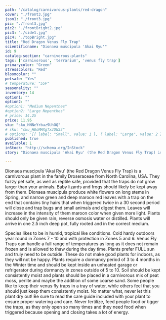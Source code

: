 ```yaml
---
path: "/catalog/carnivorous-plants/red-dragon"
cover: "./front3.jpg"
json1: "./front3.jpg"
pic: "./front3.jpg"
pic2: "./frontBright2.jpg"
pic3: "./side1.jpg"
pic4: "./topBright.jpg"
title: "Red Dragon Venus Fly Trap"
scientificname: "Dionaea muscipula 'Akai Ryu'"
id: 9 
catalog-section: "carnivorous-plants"
tags: ['carnivorous', 'terrarium', 'venus fly trap']
primarycolor: "Green"
stresscolors: "Red"
bloomcolor: ""
petsafe: "Yes"
# temperature: "55F"
seasonality: ""
inventory: 14
option1: ""
option2: ""
#option1: "Medium Nepenthes"
#option2: "Large Nepenthes"
# price: 14.25
price: 11.95
sku: "sku_HNNeYrbaz9UhOQ"
# sku: "sku_H8oMHXgTx3QW3z"
# options: '[{ label: "Small", value: 1 }, { label: "Large", value: 2 }]'
published: true
available: 1
inStock: "http://schema.org/InStock"
story: "Dionaea muscipula 'Akai Ryu' (the Red Dragon Venus Fly Trap) is a carnivorous plant in the family Droseraceae from North Carolina, USA."

---
```

Dionaea muscipula 'Akai Ryu' (the Red Dragon Venus Fly Trap) is a carnivorous plant in the family Droseraceae from North Carolina, USA. They fuzzy pet safe, as well as reptile safe, provided that the traps do not grow larger than your animals. Baby lizards and frogs should likely be kept away from them. Dionaea muscipula produce white flowers on long stems in Spring, and narrow green and deep maroon red leaves with a trap on the end that contains tiny hairs that when triggered twice in a 30 second period will close and trap bugs and small animals and digest them. Leaves will increase in the intensity of them maroon color when given more light. Plants should only be given rain, reverse osmosis water or distilled. Plants will arrive in one 2.5 inch deep pot, fully rooted and in the correct medium.

Species likes to be in humid, tropical like conditions. Cold hardy outdoors year round in Zones 7 - 10 and with protection in Zones 5 and 6. Venus Fly Traps can handle a full range of temperatures as long as it does not remain frozen and is allowed to thaw during the day time. Plants prefer FULL sun and truly need to be outside. These do not make good plants for indoors, as they will not be happy. Plants require a dormancy period of 3 to 4 months in the Winter time and should be kept inside an unheated garage or refrigerator during dormancy in zones outside of 5 to 10. Soil should be kept consistently moist and plants should be placed in a carnivorous mix of peat moss, perlite and maybe the addition of some coarse sand. Some people like to keep their venus fly traps in a tray of water, while others feel that you should just keep them consistently moist. No matter what, never let this plant dry out! Be sure to read the care guide included with your plant to ensure proper watering and care. Never fertilize, feed people food or tigger the traps, as they only open so many times and they need food when triggered because opening and closing takes a lot of energy. 